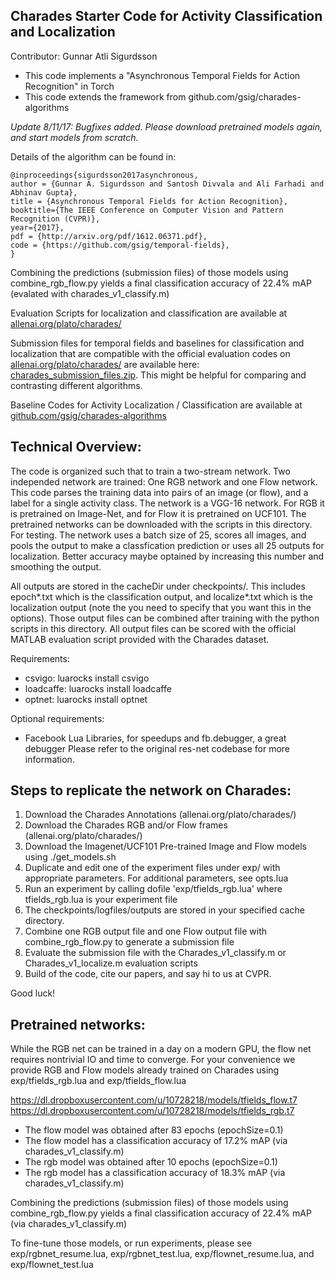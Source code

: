 ## Charades Starter Code for Activity Classification and Localization

Contributor: Gunnar Atli Sigurdsson

* This code implements a "Asynchronous Temporal Fields for Action Recognition" in Torch
* This code extends the framework from github.com/gsig/charades-algorithms

*Update 8/11/17: Bugfixes added. Please download pretrained models again, and start models from scratch.*

Details of the algorithm can be found in:
```
@inproceedings{sigurdsson2017asynchronous,
author = {Gunnar A. Sigurdsson and Santosh Divvala and Ali Farhadi and Abhinav Gupta},
title = {Asynchronous Temporal Fields for Action Recognition},
booktitle={The IEEE Conference on Computer Vision and Pattern Recognition (CVPR)},
year={2017},
pdf = {http://arxiv.org/pdf/1612.06371.pdf},
code = {https://github.com/gsig/temporal-fields},
}
```

Combining the predictions (submission files) of those models using combine_rgb_flow.py
yields a final classification accuracy of 22.4% mAP (evalated with charades_v1_classify.m)


Evaluation Scripts for localization and classification are available at [allenai.org/plato/charades/](http://allenai.org/plato/charades/)

Submission files for temporal fields and baselines for classification and localization that are compatible with the official evaluation codes on [allenai.org/plato/charades/](http://allenai.org/plato/charades/) are available here: [charades_submission_files.zip](https://dl.dropboxusercontent.com/u/10728218/charades_submission_files.zip). This might be helpful for comparing and contrasting different algorithms.

Baseline Codes for Activity Localization / Classification are available at [github.com/gsig/charades-algorithms](https://github.com/gsig/charades-algorithms)


## Technical Overview:
 
The code is organized such that to train a two-stream network. Two independed network are trained: One RGB network and one Flow network.
This code parses the training data into pairs of an image (or flow), and a label for a single activity class. The network is a VGG-16 network. For RGB it is pretrained on Image-Net, and for Flow it is pretrained on UCF101. The pretrained networks can be downloaded with the scripts in this directory.
For testing. The network uses a batch size of 25, scores all images, and pools the output to make a classfication prediction or uses all 25 outputs for localization. Better accuracy maybe optained by increasing this number and smoothing the output.

All outputs are stored in the cacheDir under checkpoints/. This includes epoch*.txt which is the classification output, and localize*.txt which is the localization output (note the you need to specify that you want this in the options).
Those output files can be combined after training with the python scripts in this directory.
All output files can be scored with the official MATLAB evaluation script provided with the Charades dataset.

Requirements:
* csvigo: luarocks install csvigo
* loadcaffe: luarocks install loadcaffe
* optnet: luarocks install optnet 

Optional requirements:
* Facebook Lua Libraries, for speedups and fb.debugger, a great debugger
Please refer to the original res-net codebase for more information.


## Steps to replicate the network on Charades:
 
1. Download the Charades Annotations (allenai.org/plato/charades/)
2. Download the Charades RGB and/or Flow frames (allenai.org/plato/charades/)
3. Download the Imagenet/UCF101 Pre-trained Image and Flow models using ./get_models.sh
4. Duplicate and edit one of the experiment files under exp/ with appropriate parameters. For additional parameters, see opts.lua
5. Run an experiment by calling dofile 'exp/tfields_rgb.lua' where tfields_rgb.lua is your experiment file
6. The checkpoints/logfiles/outputs are stored in your specified cache directory. 
7. Combine one RGB output file and one Flow output file with combine_rgb_flow.py to generate a submission file
8. Evaluate the submission file with the Charades_v1_classify.m or Charades_v1_localize.m evaluation scripts 
9. Build of the code, cite our papers, and say hi to us at CVPR.

Good luck!


## Pretrained networks:

While the RGB net can be trained in a day on a modern GPU, the flow net requires nontrivial IO and time to converge. For your convenience we provide RGB and Flow models already trained on Charades using exp/tfields_rgb.lua and exp/tfields_flow.lua

https://dl.dropboxusercontent.com/u/10728218/models/tfields_flow.t7
https://dl.dropboxusercontent.com/u/10728218/models/tfields_rgb.t7

* The flow model was obtained after 83 epochs (epochSize=0.1)
* The flow model has a classification accuracy of 17.2% mAP (via charades_v1_classify.m)
* The rgb model was obtained after 10 epochs (epochSize=0.1)
* The rgb model has a classification accuracy of 18.3% mAP (via charades_v1_classify.m)

Combining the predictions (submission files) of those models using combine_rgb_flow.py
yields a final classification accuracy of 22.4% mAP (via charades_v1_classify.m)

To fine-tune those models, or run experiments, please see exp/rgbnet_resume.lua, exp/rgbnet_test.lua, exp/flownet_resume.lua, and exp/flownet_test.lua


